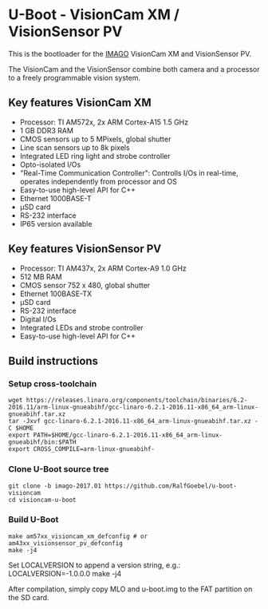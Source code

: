 # U-Boot - VisionCam XM / VisionSensor PV

This is the bootloader for the [IMAGO](https://www.imago-technologies.com) VisionCam XM and VisionSensor PV.

The VisionCam and the VisionSensor combine both camera and a processor to a freely programmable vision system.

## Key features VisionCam XM
* Processor: TI AM572x, 2x ARM Cortex-A15 1.5 GHz
* 1 GB DDR3 RAM
* CMOS sensors up to 5 MPixels, global shutter
* Line scan sensors up to 8k pixels
* Integrated LED ring light and strobe controller
* Opto-isolated I/Os
* "Real-Time Communication Controller": Controlls I/Os in real-time, operates independently from processor and OS
* Easy-to-use high-level API for C++
* Ethernet 1000BASE-T
* µSD card
* RS-232 interface
* IP65 version available

## Key features VisionSensor PV
* Processor: TI AM437x, 2x ARM Cortex-A9 1.0 GHz
* 512 MB RAM
* CMOS sensor 752 x 480, global shutter
* Ethernet 100BASE-TX
* µSD card
* RS-232 interface
* Digital I/Os
* Integrated LEDs and strobe controller
* Easy-to-use high-level API for C++

## Build instructions

### Setup cross-toolchain
    wget https://releases.linaro.org/components/toolchain/binaries/6.2-2016.11/arm-linux-gnueabihf/gcc-linaro-6.2.1-2016.11-x86_64_arm-linux-gnueabihf.tar.xz
    tar -Jxvf gcc-linaro-6.2.1-2016.11-x86_64_arm-linux-gnueabihf.tar.xz -C $HOME
    export PATH=$HOME/gcc-linaro-6.2.1-2016.11-x86_64_arm-linux-gnueabihf/bin:$PATH
    export CROSS_COMPILE=arm-linux-gnueabihf-

### Clone U-Boot source tree
    git clone -b imago-2017.01 https://github.com/RalfGoebel/u-boot-visioncam
    cd visioncam-u-boot

### Build U-Boot
    make am57xx_visioncam_xm_defconfig # or am43xx_visionsensor_pv_defconfig
    make -j4

Set LOCALVERSION to append a version string, e.g.:
    LOCALVERSION=-1.0.0.0 make -j4

After compilation, simply copy MLO and u-boot.img to the FAT partition on the SD card.
